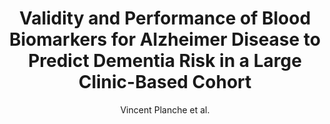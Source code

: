---
cat: gaia
subcat: architecture
bestof: false
author: Vincent Planche et al.
title: Validity and Performance of Blood Biomarkers for Alzheimer Disease to Predict Dementia Risk in a Large Clinic-Based Cohort
journal: Neurology
year: 2023
type: article
url: https -//www.neurology.org/doi/full/10.1212/WNL.0000000000201479
doi: 10.1212/WNL.0000000000201479
---
